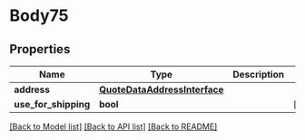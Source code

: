 # Body75

## Properties
Name | Type | Description | Notes
------------ | ------------- | ------------- | -------------
**address** | [**QuoteDataAddressInterface**](QuoteDataAddressInterface.md) |  | 
**use_for_shipping** | **bool** |  | [optional] 

[[Back to Model list]](../README.md#documentation-for-models) [[Back to API list]](../README.md#documentation-for-api-endpoints) [[Back to README]](../README.md)


